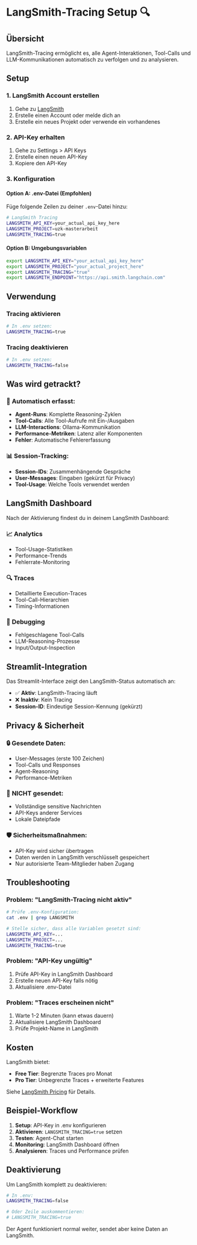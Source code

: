 # LangSmith-Tracing Setup 🔍

## Übersicht

LangSmith-Tracing ermöglicht es, alle Agent-Interaktionen, Tool-Calls und LLM-Kommunikationen automatisch zu verfolgen und zu analysieren.

## Setup

### 1. LangSmith Account erstellen
1. Gehe zu [LangSmith](https://smith.langchain.com/)
2. Erstelle einen Account oder melde dich an
3. Erstelle ein neues Projekt oder verwende ein vorhandenes

### 2. API-Key erhalten
1. Gehe zu Settings > API Keys
2. Erstelle einen neuen API-Key
3. Kopiere den API-Key

### 3. Konfiguration

#### Option A: .env-Datei (Empfohlen)
Füge folgende Zeilen zu deiner `.env`-Datei hinzu:

```bash
# LangSmith Tracing
LANGSMITH_API_KEY=your_actual_api_key_here
LANGSMITH_PROJECT=uzk-masterarbeit
LANGSMITH_TRACING=true
```

#### Option B: Umgebungsvariablen
```bash
export LANGSMITH_API_KEY="your_actual_api_key_here"
export LANGSMITH_PROJECT="your_actual_project_here"  
export LANGSMITH_TRACING="true"
export LANGSMITH_ENDPOINT="https://api.smith.langchain.com"
```

## Verwendung

### Tracing aktivieren
```bash
# In .env setzen:
LANGSMITH_TRACING=true
```

### Tracing deaktivieren
```bash
# In .env setzen:
LANGSMITH_TRACING=false
```

## Was wird getrackt?

### 🤖 **Automatisch erfasst:**
- **Agent-Runs**: Komplette Reasoning-Zyklen
- **Tool-Calls**: Alle Tool-Aufrufe mit Ein-/Ausgaben
- **LLM-Interactions**: Ollama-Kommunikation
- **Performance-Metriken**: Latenz aller Komponenten
- **Fehler**: Automatische Fehlererfassung

### 📊 **Session-Tracking:**
- **Session-IDs**: Zusammenhängende Gespräche
- **User-Messages**: Eingaben (gekürzt für Privacy)
- **Tool-Usage**: Welche Tools verwendet werden

## LangSmith Dashboard

Nach der Aktivierung findest du in deinem LangSmith Dashboard:

### 📈 **Analytics**
- Tool-Usage-Statistiken
- Performance-Trends
- Fehlerrate-Monitoring

### 🔍 **Traces** 
- Detaillierte Execution-Traces
- Tool-Call-Hierarchien
- Timing-Informationen

### 🐛 **Debugging**
- Fehlgeschlagene Tool-Calls
- LLM-Reasoning-Prozesse
- Input/Output-Inspection

## Streamlit-Integration

Das Streamlit-Interface zeigt den LangSmith-Status automatisch an:

- ✅ **Aktiv**: LangSmith-Tracing läuft
- ❌ **Inaktiv**: Kein Tracing
- **Session-ID**: Eindeutige Session-Kennung (gekürzt)

## Privacy & Sicherheit

### 🔒 **Gesendete Daten:**
- User-Messages (erste 100 Zeichen)
- Tool-Calls und Responses
- Agent-Reasoning
- Performance-Metriken

### 🚫 **NICHT gesendet:**
- Vollständige sensitive Nachrichten
- API-Keys anderer Services
- Lokale Dateipfade

### 🛡️ **Sicherheitsmaßnahmen:**
- API-Key wird sicher übertragen
- Daten werden in LangSmith verschlüsselt gespeichert
- Nur autorisierte Team-Mitglieder haben Zugang

## Troubleshooting

### Problem: "LangSmith-Tracing nicht aktiv"
```bash
# Prüfe .env-Konfiguration:
cat .env | grep LANGSMITH

# Stelle sicher, dass alle Variablen gesetzt sind:
LANGSMITH_API_KEY=...
LANGSMITH_PROJECT=...
LANGSMITH_TRACING=true
```

### Problem: "API-Key ungültig"
1. Prüfe API-Key in LangSmith Dashboard
2. Erstelle neuen API-Key falls nötig
3. Aktualisiere .env-Datei

### Problem: "Traces erscheinen nicht"
1. Warte 1-2 Minuten (kann etwas dauern)
2. Aktualisiere LangSmith Dashboard
3. Prüfe Projekt-Name in LangSmith

## Kosten

LangSmith bietet:
- **Free Tier**: Begrenzte Traces pro Monat
- **Pro Tier**: Unbegrenzte Traces + erweiterte Features

Siehe [LangSmith Pricing](https://www.langchain.com/pricing) für Details.

## Beispiel-Workflow

1. **Setup**: API-Key in .env konfigurieren
2. **Aktivieren**: `LANGSMITH_TRACING=true` setzen
3. **Testen**: Agent-Chat starten
4. **Monitoring**: LangSmith Dashboard öffnen
5. **Analysieren**: Traces und Performance prüfen

## Deaktivierung

Um LangSmith komplett zu deaktivieren:

```bash
# In .env:
LANGSMITH_TRACING=false

# Oder Zeile auskommentieren:
# LANGSMITH_TRACING=true
```

Der Agent funktioniert normal weiter, sendet aber keine Daten an LangSmith.